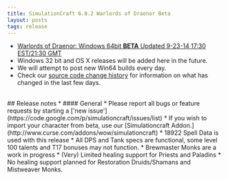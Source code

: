 ```yaml
---
title: SimulationCraft 6.0.2 Warlords of Draenor Beta
layout: posts
tags: release
---
```

* [Warlords of Draenor: Windows 64bit **BETA** Updated 9-23-14 17:30 EST/21:30 GMT](http://downloads.simulationcraft.org/simc-602-alpha-win64-09-23.zip)
* Windows 32 bit and OS X releases will be added here in the future.
* We will attempt to post new Win64 builds every day.
* Check our [source code change history](https://code.google.com/p/simulationcraft/source/list?name=wod) for information on what has changed in the last few days.
<br>
## Release notes
* #### General
    * Please report all bugs or feature requests by starting a ['new issue'](https://code.google.com/p/simulationcraft/issues/list)
    * If you wish to import your character from beta, use our [Simulationcraft Addon.](http://www.curse.com/addons/wow/simulationcraft)
    * 18922 Spell Data is used with this release
	* All DPS and Tank specs are functional, some level 100 talents and T17 bonuses may not function.
    * Brewmaster Monks are a work in progress
	* (Very) Limited healing support for Priests and Paladins
	* No healing support planned for Restoration Druids/Shamans and Mistweaver Monks.